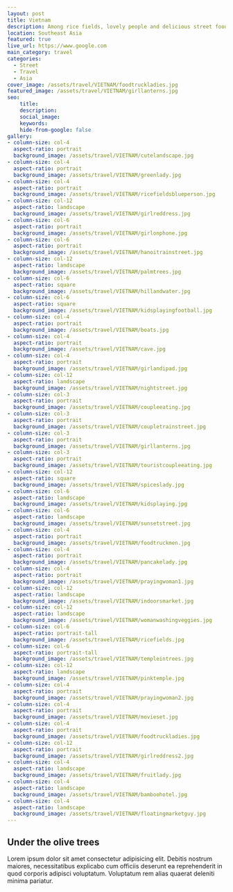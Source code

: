 ```yaml
---
layout: post
title: Vietnam
description: Among rice fields, lovely people and delicious street food
location: Southeast Asia
featured: true
live_url: https://www.google.com
main_category: travel
categories:
  - Street
  - Travel
  - Asia
cover_image: /assets/travel/VIETNAM/foodtruckladies.jpg
featured_image: /assets/travel/VIETNAM/girllanterns.jpg
seo:
    title:
    description:
    social_image:
    keywords:
    hide-from-google: false 
gallery:
- column-size: col-4
  aspect-ratio: portrait
  background_image: /assets/travel/VIETNAM/cutelandscape.jpg
- column-size: col-4
  aspect-ratio: portrait
  background_image: /assets/travel/VIETNAM/greenlady.jpg
- column-size: col-4
  aspect-ratio: portrait
  background_image: /assets/travel/VIETNAM/ricefieldsblueperson.jpg
- column-size: col-12
  aspect-ratio: landscape
  background_image: /assets/travel/VIETNAM/girlreddress.jpg
- column-size: col-6
  aspect-ratio: portrait
  background_image: /assets/travel/VIETNAM/girlonphone.jpg
- column-size: col-6
  aspect-ratio: portrait
  background_image: /assets/travel/VIETNAM/hanoitrainstreet.jpg
- column-size: col-12
  aspect-ratio: landscape
  background_image: /assets/travel/VIETNAM/palmtrees.jpg
- column-size: col-6
  aspect-ratio: square
  background_image: /assets/travel/VIETNAM/hillandwater.jpg
- column-size: col-6
  aspect-ratio: square
  background_image: /assets/travel/VIETNAM/kidsplayingfootball.jpg
- column-size: col-4
  aspect-ratio: portrait
  background_image: /assets/travel/VIETNAM/boats.jpg
- column-size: col-4
  aspect-ratio: portrait
  background_image: /assets/travel/VIETNAM/cave.jpg
- column-size: col-4
  aspect-ratio: portrait
  background_image: /assets/travel/VIETNAM/girlandipad.jpg
- column-size: col-12
  aspect-ratio: landscape
  background_image: /assets/travel/VIETNAM/nightstreet.jpg
- column-size: col-3
  aspect-ratio: portrait
  background_image: /assets/travel/VIETNAM/coupleeating.jpg
- column-size: col-3
  aspect-ratio: portrait
  background_image: /assets/travel/VIETNAM/coupletrainstreet.jpg
- column-size: col-3
  aspect-ratio: portrait
  background_image: /assets/travel/VIETNAM/girllanterns.jpg
- column-size: col-3
  aspect-ratio: portrait
  background_image: /assets/travel/VIETNAM/touristcoupleeating.jpg
- column-size: col-12
  aspect-ratio: square
  background_image: /assets/travel/VIETNAM/spiceslady.jpg
- column-size: col-6
  aspect-ratio: landscape
  background_image: /assets/travel/VIETNAM/kidsplaying.jpg
- column-size: col-6
  aspect-ratio: landscape
  background_image: /assets/travel/VIETNAM/sunsetstreet.jpg
- column-size: col-4
  aspect-ratio: portrait
  background_image: /assets/travel/VIETNAM/foodtruckmen.jpg
- column-size: col-4
  aspect-ratio: portrait
  background_image: /assets/travel/VIETNAM/pancakelady.jpg
- column-size: col-4
  aspect-ratio: portrait
  background_image: /assets/travel/VIETNAM/prayingwoman1.jpg
- column-size: col-12
  aspect-ratio: landscape
  background_image: /assets/travel/VIETNAM/indoorsmarket.jpg 
- column-size: col-12
  aspect-ratio: landscape
  background_image: /assets/travel/VIETNAM/womanwashingveggies.jpg 
- column-size: col-6
  aspect-ratio: portrait-tall
  background_image: /assets/travel/VIETNAM/ricefields.jpg
- column-size: col-6
  aspect-ratio: portrait-tall
  background_image: /assets/travel/VIETNAM/templeintrees.jpg
- column-size: col-12
  aspect-ratio: landscape
  background_image: /assets/travel/VIETNAM/pinktemple.jpg
- column-size: col-4
  aspect-ratio: portrait
  background_image: /assets/travel/VIETNAM/prayingwoman2.jpg
- column-size: col-4
  aspect-ratio: portrait
  background_image: /assets/travel/VIETNAM/movieset.jpg
- column-size: col-4
  aspect-ratio: portrait
  background_image: /assets/travel/VIETNAM/foodtruckladies.jpg
- column-size: col-12
  aspect-ratio: portrait
  background_image: /assets/travel/VIETNAM/girlreddress2.jpg
- column-size: col-4
  aspect-ratio: landscape
  background_image: /assets/travel/VIETNAM/fruitlady.jpg
- column-size: col-4
  aspect-ratio: landscape
  background_image: /assets/travel/VIETNAM/bamboohotel.jpg
- column-size: col-4
  aspect-ratio: landscape
  background_image: /assets/travel/VIETNAM/floatingmarketguy.jpg
---
```


## Under the olive trees

Lorem ipsum dolor sit amet consectetur adipisicing elit. Debitis nostrum maiores, necessitatibus explicabo cum officiis deserunt ea reprehenderit in quod corporis adipisci voluptatum. Voluptatum rem alias quaerat deleniti minima pariatur.